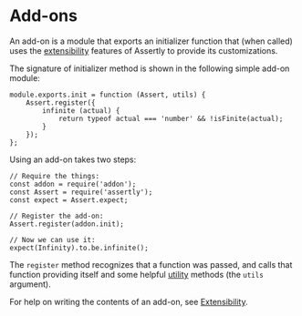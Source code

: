 # Add-ons

An add-on is a module that exports an initializer function that (when called) uses
the [extensibility](./Extensibility.md) features of Assertly to provide its
customizations.

The signature of initializer method is shown in the following simple add-on module:

    module.exports.init = function (Assert, utils) {
        Assert.register({
            infinite (actual) {
                return typeof actual === 'number' && !isFinite(actual);
            }
        });
    };

Using an add-on takes two steps:

    // Require the things:
    const addon = require('addon');
    const Assert = require('assertly');
    const expect = Assert.expect;

    // Register the add-on:
    Assert.register(addon.init);

    // Now we can use it:
    expect(Infinity).to.be.infinite();

The `register` method recognizes that a function was passed, and calls that function
providing itself and some helpful [utility](./Utils.md) methods (the `utils` argument).

For help on writing the contents of an add-on, see [Extensibility](./Extensibility.md).
